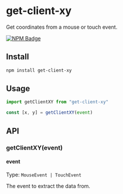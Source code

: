 # get-client-xy

Get coordinates from a mouse or touch event.

[![NPM Badge](https://nodei.co/npm/get-client-xy.png)](https://npmjs.com/package/get-client-xy)

## Install

```sh
npm install get-client-xy
```

## Usage

```js
import getClientXY from "get-client-xy"

const [x, y] = getClientXY(event)
```

## API

### getClientXY(event)

#### event

Type: `MouseEvent | TouchEvent`

The event to extract the data from.
